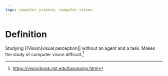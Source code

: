 ```yaml
---
tags: computer_science, computer_vision
---
```


# Definition

Studying [[Vision|visual perception]] without an agent and a task. Makes the study of computer vision difficult.[^1]

[^1]: https://visionbook.mit.edu/taxonomy.html
